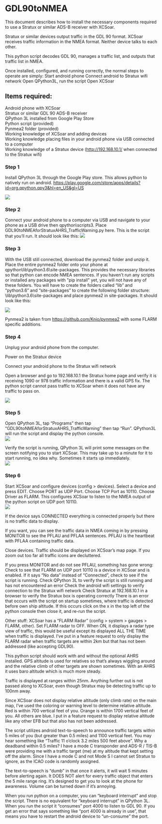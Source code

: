 # GDL90toNMEA

This document describes how to install the necessary components required to use a Stratux or similar ADS-B receiver with XCSoar.

Stratux or similar devices output traffic in the GDL 90 format. XCSoar receives traffic information in the NMEA format. Neither device talks to each other.

This python script decodes GDL 90, manages a traffic list, and outputs that traffic list in NMEA.

Once installed, configured, and running correctly, the normal steps to operate are simply:
Start android phone
Connect android to Stratux wifi network
Open QPython3L, run the script
Open XCSoar


## Items required:  
Android phone with XCSoar  
Stratux or similar GDL 90 ADS-B receiver  
QPython 3L installed from Google Play Store  
Python script (provided)  
Pynmea2 folder (provided)  
Working knowledge of XCSoar and adding devices  
Working knowledge placing files in your android phone via USB connected to a computer  
Working knowledge of a Stratux device (http://192.168.10.1/ when connected to the Stratux wifi)



### Step 1 
Install QPython 3L through the Google Play store. This allows python to natively run on android.
https://play.google.com/store/apps/details?id=org.qpython.qpy3&hl=en_US&gl=US

![](images/image5.png)

### Step 2
Connect your android phone to a computer via USB and navigate to your phone as a USB drive then qpython\scripts3. Place GDL90toNMEAforStratuxAHRS_TrafficWarning.py here. This is the script that you’ll run.
It should look like this:
![](images/image10.png)

### Step 3
With the USB still connected, download the pynmea2 folder and unzip it. Place the entire pynmea2 folder onto your phone at qpython\lib\python3.6\site-packages. This provides the necessary libraries so that python can encode NMEA sentences. If you haven't run any scripts or installed any packages with "pip install" yet, you will not have any of these folders. You will have to create the folders called “lib” and “python3.6” and “site-packages” to create the following folder structure: \lib\python3.6\site-packages and place pynmea2 in site-packages.
It should look like this:

![](images/image3.png)

Pynmea2 is taken from https://github.com/Knio/pynmea2 with some FLARM specific additions.


### Step 4
Unplug your android phone from the computer.

Power on the Stratux device

Connect your android phone to the Stratux wifi network

Open a browser and go to 192.168.10.1 the Stratux home page and verify it is receiving 1090 or 978 traffic information and there is a valid GPS fix. The python script cannot pass traffic to XCSoar when it does not have any traffic to pass on.

  ![](images/image1.png)

### Step 5
Open QPython 3L, tap “Programs” then tap “GDL90toNMEAforStratuxAHRS_TrafficWarning” then tap “Run”. QPython3L will run the script and display the python console.  
  ![](images/image11.PNG)



Verify the script is running, QPython 3L will print some messages on the screen notifying you to start XCSoar. This may take up to a minute for it to start running, no idea why. Sometimes it starts up immediately.  
  ![](images/image6.png)


### Step 6
Start XCSoar and configure devices (config > devices). Select a device and press EDIT. Choose PORT as UDP Port. Choose TCP Port as 10110. Choose Driver as FLARM. This configures XCSoar to listen to the NMEA output of the python script on UDP port 10110.  
  ![](images/image2.png)



If the device says CONNECTED everything is connected properly but there is no traffic data to display. 


If you want, you can see the traffic data in NMEA coming in by pressing MONITOR to see the PFLAU and PFLAA sentences. PFLAU is the heartbeat with PFLAA containing traffic data.



Close devices. Traffic should be displayed on XCSoar’s map page. If you zoom out too far all traffic icons are decluttered.

If you press MONITOR and do not see PFLAU, something has gone wrong:
Check to see that FLARM on UDP port 10110 is a device in XCSoar and is enabled. If it says “No data” instead of “Connected”, check to see if the script is running.
Check QPython 3L to verify the script is still running and has not encountered an error
Check the android wifi settings to verify connection to the Stratux wifi network
Check Stratux at 192.168.10.1 in a browser to verify the Stratux box is operating correctly
There is an error that occurs with the script on startup sometimes, where traffic is detected before own ship altitude. If this occurs click on the x in the top left of the python console then close it, and re-run the script.



Other stuff:
XCSoar has a “FLARM Radar” (config > system > gauges > FLARM, other). Set FLARM radar to OFF. When ON, it displays a radar type view of traffic, this would be useful except its displayed ALL THE TIME when traffic is displayed. I’ve put in a feature request to only display the FLARM radar when traffic targets are within 2km but that has not been addressed (like accepting GDL90).

This python script should work with and without the optional AHRS installed. GPS altitude is used for relatives so that’s always wiggling around and the relative climb of other targets are shown sometimes. With an AHRS it uses baro altitude which is much more steady.

Traffic is displayed at ranges within 25nm. Anything further out is not passed along to XCSoar, even though Stratux may be detecting traffic up to 100nm away.

Since XCSoar does not display relative altitude (only climb rate) on the main map, I’ve used the coloring or warning level to determine relative altitude. Red is within 700 vertical feet of you. Orange is within 1700 vertical feet of you. All others are blue. I put in a feature request to display relative altitude like any other EFB but that also has not been addressed.

The script utilizes android text-to-speech to announce traffic targets within 5 miles of you (but greater than 0.5 miles) and 1100 vertical feet. You may hear something like “Traffic 11 o’clock 3.2 miles 500 feet above”. Why a deadband within 0.5 miles? I have a mode C transponder and ADS-R / TIS-B were providing me with a traffic target (me) at my altitude that kept setting off the alarm. Since I have a mode C and not Mode S I cannot set Stratux to ignore, as the ICAO code is randomly assigned.

The text-to-speech is “dumb” in that once it alerts, it will wait 5 minutes before alerting again. It DOES NOT alert for every traffic object that enters the 5 mile range ring. It’s designed to get you to look at the phone for awareness. Volume can be turned down if it’s annoying.

When you run python on a computer, you can “keyboard interrupt” and stop the script. There is no equivalent for “keyboard interrupt” in QPython 3L. When you run the script it “consumes” port 4000 to listen to GDL 90. If you get an error that says something like “port 4000 is already in use”, that means you have to restart the android device to “un-consume” the port.
